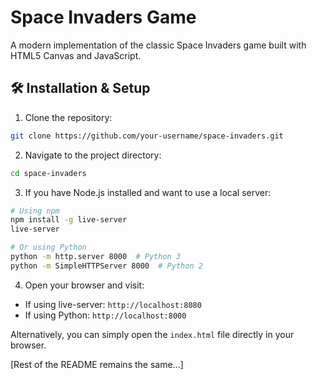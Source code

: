 # Space Invaders Game

A modern implementation of the classic Space Invaders game built with HTML5 Canvas and JavaScript.

## 🛠️ Installation & Setup

1. Clone the repository:
```bash
git clone https://github.com/your-username/space-invaders.git
```

2. Navigate to the project directory:
```bash
cd space-invaders
```

3. If you have Node.js installed and want to use a local server:
```bash
# Using npm
npm install -g live-server
live-server

# Or using Python
python -m http.server 8000  # Python 3
python -m SimpleHTTPServer 8000  # Python 2
```

4. Open your browser and visit:
- If using live-server: `http://localhost:8080`
- If using Python: `http://localhost:8000`

Alternatively, you can simply open the `index.html` file directly in your browser.

[Rest of the README remains the same...]

